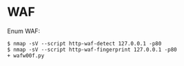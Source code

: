 # WAF

Enum WAF:

```
$ nmap -sV --script http-waf-detect 127.0.0.1 -p80
$ nmap -sV --script http-waf-fingerprint 127.0.0.1 -p80
+ wafw00f.py
```
